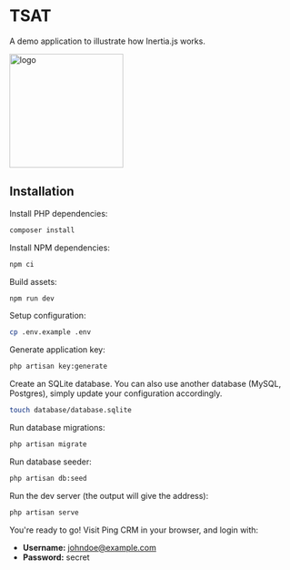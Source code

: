 # TSAT

A demo application to illustrate how Inertia.js works.

<!-- ![](https://upload.wikimedia.org/wikipedia/commons/thumb/d/d2/Apuesta_total_logo.svg/2560px-Apuesta_total_logo.svg.png) -->
<img src="https://upload.wikimedia.org/wikipedia/commons/thumb/d/d2/Apuesta_total_logo.svg/2560px-Apuesta_total_logo.svg.png" alt="logo" width="200">


## Installation

Install PHP dependencies:

```sh
composer install
```

Install NPM dependencies:

```sh
npm ci
```

Build assets:

```sh
npm run dev
```

Setup configuration:

```sh
cp .env.example .env
```

Generate application key:

```sh
php artisan key:generate
```

Create an SQLite database. You can also use another database (MySQL, Postgres), simply update your configuration accordingly.

```sh
touch database/database.sqlite
```

Run database migrations:

```sh
php artisan migrate
```

Run database seeder:

```sh
php artisan db:seed
```

Run the dev server (the output will give the address):

```sh
php artisan serve
```

You're ready to go! Visit Ping CRM in your browser, and login with:

- **Username:** johndoe@example.com
- **Password:** secret

